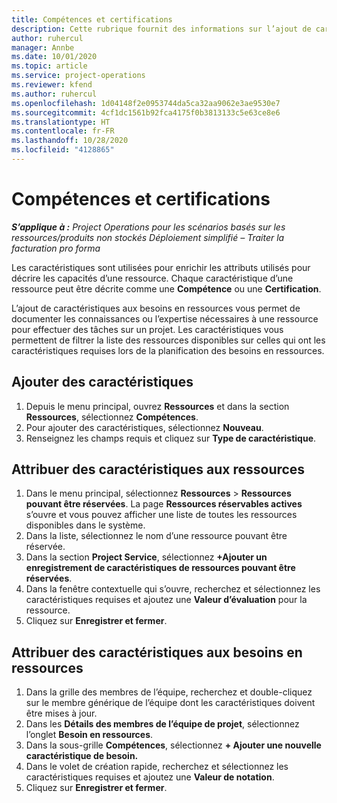 ```yaml
---
title: Compétences et certifications
description: Cette rubrique fournit des informations sur l’ajout de caractéristiques de compétence et de certification aux ressources.
author: ruhercul
manager: Annbe
ms.date: 10/01/2020
ms.topic: article
ms.service: project-operations
ms.reviewer: kfend
ms.author: ruhercul
ms.openlocfilehash: 1d04148f2e0953744da5ca32aa9062e3ae9530e7
ms.sourcegitcommit: 4cf1dc1561b92fca4175f0b3813133c5e63ce8e6
ms.translationtype: HT
ms.contentlocale: fr-FR
ms.lasthandoff: 10/28/2020
ms.locfileid: "4128865"
---
```

# <a name="skills-and-certifications"></a>Compétences et certifications
_**S’applique à :** Project Operations pour les scénarios basés sur les ressources/produits non stockés Déploiement simplifié – Traiter la facturation pro forma_

Les caractéristiques sont utilisées pour enrichir les attributs utilisés pour décrire les capacités d’une ressource. Chaque caractéristique d’une ressource peut être décrite comme une **Compétence** ou une **Certification**.

L’ajout de caractéristiques aux besoins en ressources vous permet de documenter les connaissances ou l’expertise nécessaires à une ressource pour effectuer des tâches sur un projet. Les caractéristiques vous permettent de filtrer la liste des ressources disponibles sur celles qui ont les caractéristiques requises lors de la planification des besoins en ressources.

## <a name="add-characteristics"></a>Ajouter des caractéristiques

1. Depuis le menu principal, ouvrez **Ressources** et dans la section **Ressources**, sélectionnez **Compétences**.
2. Pour ajouter des caractéristiques, sélectionnez **Nouveau**.
3. Renseignez les champs requis et cliquez sur **Type de caractéristique**.

## <a name="assign-characteristics-to-resources"></a>Attribuer des caractéristiques aux ressources

1. Dans le menu principal, sélectionnez **Ressources** > **Ressources pouvant être réservées**. La page **Ressources réservables actives** s’ouvre et vous pouvez afficher une liste de toutes les ressources disponibles dans le système.
2. Dans la liste, sélectionnez le nom d’une ressource pouvant être réservée.
3. Dans la section **Project Service**, sélectionnez **+Ajouter un enregistrement de caractéristiques de ressources pouvant être réservées**.
4. Dans la fenêtre contextuelle qui s’ouvre, recherchez et sélectionnez les caractéristiques requises et ajoutez une **Valeur d’évaluation** pour la ressource.
5. Cliquez sur **Enregistrer et fermer**.

## <a name="assign-characteristics-to-resource-requirements"></a>Attribuer des caractéristiques aux besoins en ressources

1. Dans la grille des membres de l’équipe, recherchez et double-cliquez sur le membre générique de l’équipe dont les caractéristiques doivent être mises à jour.
2. Dans les **Détails des membres de l’équipe de projet**, sélectionnez l’onglet **Besoin en ressources**.
3. Dans la sous-grille **Compétences**, sélectionnez **+ Ajouter une nouvelle caractéristique de besoin.**
4. Dans le volet de création rapide, recherchez et sélectionnez les caractéristiques requises et ajoutez une **Valeur de notation**.
5. Cliquez sur **Enregistrer et fermer**.